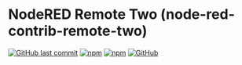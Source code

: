 # NodeRED Remote Two (node-red-contrib-remote-two)

[![GitHub last commit](https://img.shields.io/github/last-commit/bmdevx/node-red-contrib-remote-two?style=flat-square)](https://github.com/bmdevx/node-red-contrib-remote-two) [![npm](https://img.shields.io/npm/dt/node-red-contrib-remote-two?style=flat-square)](https://www.npmjs.com/package/node-red-contrib-remote-two) [![npm](https://img.shields.io/npm/v/node-red-contrib-remote-two?style=flat-square)](https://www.npmjs.com/package/node-red-contrib-remote-two) [![GitHub](https://img.shields.io/github/license/bmdevx/node-red-contrib-remote-two?style=flat-square)](https://github.com/bmdevx/node-red-contrib-remote-two/blob/main/LICENSE)
